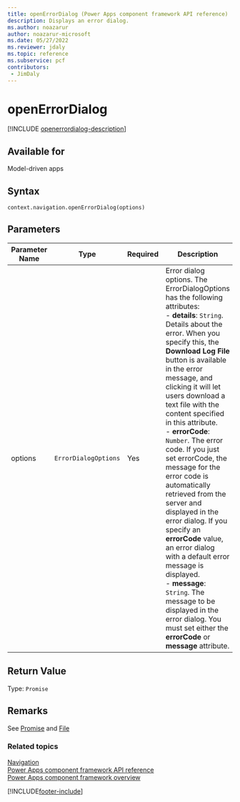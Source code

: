 ```yaml
---
title: openErrorDialog (Power Apps component framework API reference) | Microsoft Docs
description: Displays an error dialog.
ms.author: noazarur
author: noazarur-microsoft
ms.date: 05/27/2022
ms.reviewer: jdaly
ms.topic: reference
ms.subservice: pcf
contributors:
 - JimDaly
---
```

# openErrorDialog

[!INCLUDE [openerrordialog-description](includes/openerrordialog-description.md)]

## Available for 

Model-driven apps

## Syntax

`context.navigation.openErrorDialog(options)`

## Parameters

| Parameter Name|Type|Required|Description|
| ------------- |----|--------|-----------|
|options|`ErrorDialogOptions`|Yes|Error dialog options. The ErrorDialogOptions has the following attributes: <br/>- **details**: `String`. Details about the error. When you specify this, the **Download Log File** button is available in the error message, and clicking it will let users download a text file with the content specified in this attribute.<br/>- **errorCode**: `Number`. The error code. If you just set errorCode, the message for the error code is automatically retrieved from the server and displayed in the error dialog. If you specify an **errorCode** value, an error dialog with a default error message is displayed.<br/>- **message**: `String`. The message to be displayed in the error dialog. You must set either the **errorCode** or **message** attribute.|

## Return Value

Type: `Promise`

## Remarks

See [Promise](https://developer.mozilla.org/docs/Web/JavaScript/reference/Global_Objects/Promise) and [File](https://developer.mozilla.org/docs/Web/API/File)


### Related topics

[Navigation](../navigation.md)<br/>
[Power Apps component framework API reference](../../reference/index.md)<br/>
[Power Apps component framework overview](../../overview.md)

[!INCLUDE[footer-include](../../../../includes/footer-banner.md)]
